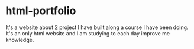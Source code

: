 # html-portfolio
It's a website about 2 project I have built along a course I have been doing. It's an only html website and I am studying to each day improve me knowledge. 
